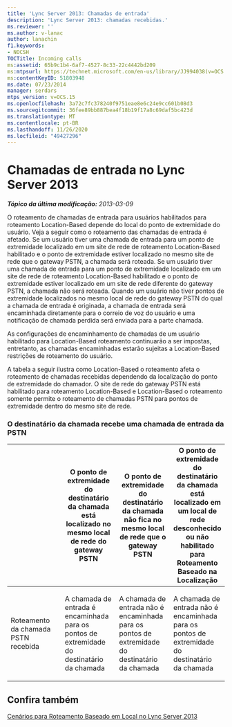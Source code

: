 ```yaml
---
title: 'Lync Server 2013: Chamadas de entrada'
description: 'Lync Server 2013: chamadas recebidas.'
ms.reviewer: ''
ms.author: v-lanac
author: lanachin
f1.keywords:
- NOCSH
TOCTitle: Incoming calls
ms:assetid: 65b9c1b4-6af7-4527-8c33-22c4442bd209
ms:mtpsurl: https://technet.microsoft.com/en-us/library/JJ994038(v=OCS.15)
ms:contentKeyID: 51803948
ms.date: 07/23/2014
manager: serdars
mtps_version: v=OCS.15
ms.openlocfilehash: 3a72c7fc378240f9751eae8e6c24e9cc601b08d3
ms.sourcegitcommit: 36fee89bb887bea4f18b19f17a8c69daf5bc423d
ms.translationtype: MT
ms.contentlocale: pt-BR
ms.lasthandoff: 11/26/2020
ms.locfileid: "49427296"
---
```

# <a name="incoming-calls-in-lync-server-2013"></a>Chamadas de entrada no Lync Server 2013

<div data-xmlns="http://www.w3.org/1999/xhtml">

<div class="topic" data-xmlns="http://www.w3.org/1999/xhtml" data-msxsl="urn:schemas-microsoft-com:xslt" data-cs="https://msdn.microsoft.com/">

<div data-asp="https://msdn2.microsoft.com/asp">



</div>

<div id="mainSection">

<div id="mainBody">

<span> </span>

_**Tópico da última modificação:** 2013-03-09_

O roteamento de chamadas de entrada para usuários habilitados para roteamento Location-Based depende do local do ponto de extremidade do usuário. Veja a seguir como o roteamento das chamadas de entrada é afetado. Se um usuário tiver uma chamada de entrada para um ponto de extremidade localizado em um site de rede de roteamento Location-Based habilitado e o ponto de extremidade estiver localizado no mesmo site de rede que o gateway PSTN, a chamada será roteada. Se um usuário tiver uma chamada de entrada para um ponto de extremidade localizado em um site de rede de roteamento Location-Based habilitado e o ponto de extremidade estiver localizado em um site de rede diferente do gateway PSTN, a chamada não será roteada. Quando um usuário não tiver pontos de extremidade localizados no mesmo local de rede do gateway PSTN do qual a chamada de entrada é originada, a chamada de entrada será encaminhada diretamente para o correio de voz do usuário e uma notificação de chamada perdida será enviada para a parte chamada.

As configurações de encaminhamento de chamadas de um usuário habilitado para Location-Based roteamento continuarão a ser impostas, entretanto, as chamadas encaminhadas estarão sujeitas a Location-Based restrições de roteamento do usuário.

A tabela a seguir ilustra como Location-Based o roteamento afeta o roteamento de chamadas recebidas dependendo da localização do ponto de extremidade do chamador. O site de rede do gateway PSTN está habilitado para roteamento Location-Based e Location-Based o roteamento somente permite o roteamento de chamadas PSTN para pontos de extremidade dentro do mesmo site de rede.

### <a name="callee-receiving-an-inbound-call-from-the-pstn"></a>O destinatário da chamada recebe uma chamada de entrada da PSTN

<table>
<colgroup>
<col style="width: 25%" />
<col style="width: 25%" />
<col style="width: 25%" />
<col style="width: 25%" />
</colgroup>
<thead>
<tr class="header">
<th></th>
<th>O ponto de extremidade do destinatário da chamada está localizado no mesmo local de rede do gateway PSTN</th>
<th>O ponto de extremidade do destinatário da chamada não fica no mesmo local de rede que o gateway PSTN</th>
<th>O ponto de extremidade do destinatário da chamada está localizado em um local de rede desconhecido ou não habilitado para Roteamento Baseado na Localização</th>
</tr>
</thead>
<tbody>
<tr class="odd">
<td><p>Roteamento da chamada PSTN recebida</p></td>
<td><p>A chamada de entrada é encaminhada para os pontos de extremidade do destinatário da chamada</p></td>
<td><p>A chamada de entrada não é encaminhada para os pontos de extremidade do destinatário da chamada</p></td>
<td><p>A chamada de entrada não é encaminhada para os pontos de extremidade do destinatário da chamada</p></td>
</tr>
</tbody>
</table>

  

<div>

## <a name="see-also"></a>Confira também


[Cenários para Roteamento Baseado em Local no Lync Server 2013](lync-server-2013-scenarios-for-location-based-routing.md)  
  

</div>

</div>

<span> </span>

</div>

</div>

</div>

